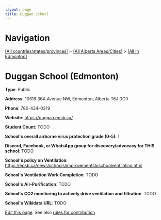```yaml
---
layout: page
title: Duggan School
---
```

# Navigation

[[All countries/states/provinces]](../../..) > [[All Alberta Areas/Cities]](../..) > [[All In Edmonton]](..)

# Duggan School (Edmonton)

**Type**: Public

**Address**: 10616 36A Avenue NW, Edmonton, Alberta T6J 0C9

**Phone**: 780-434-0319

**Website**: <https://duggan.epsb.ca/>

**Student Count**: TODO

**School's overall airborne virus protection grade (0-5)**: 1

**Discord, Facebook, or WhatsApp group for discovery/advocacy for THIS school**: TODO

**School's policy on Ventilation**: <https://epsb.ca/news/schools/improvementstoschoolventilation.html>

**School's Ventilation Work Completion**: TODO

**School's Air-Purification**: TODO

**School's CO2 monitoring to actively drive ventilation and filtration**: TODO

**School's Wikidata URL**: TODO


[Edit this page](https://github.com/ventilate-schools/AB/edit/main/./Edmonton/Duggan_School.md). See also [rules for contribution](../../../contribution-rules/)